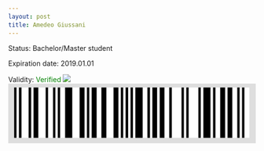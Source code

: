 ```yaml
---
layout: post
title: Amedeo Giussani
---
```


Status: Bachelor/Master student

Expiration date: 2019.01.01

Validity: <font color="green"> Verified</font> 
![](/members/img/Amedeo_Giussani.png)
![](/members/img/bar.png)
